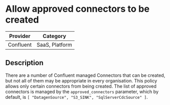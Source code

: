# Allow approved connectors to be created

| Provider  | Category       |
|-----------|----------------|
| Confluent | SaaS, Platform |

## Description

There are a number of Confluent managed Connectors that can be created, but not
all of them may be appropriate in every organisation. This policy allows only
certain connectors from being created. The list of approved connectors is
managed by the `approved_connectors` parameter, which by default, is `[
"DatagenSource", "S3_SINK", "SqlServerCdcSource" ]`.
